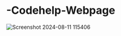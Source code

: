 # -Codehelp-Webpage
![Screenshot 2024-08-11 115406](https://github.com/user-attachments/assets/15af06c4-75cc-4304-a0e0-ecb4fad193b7)
